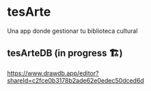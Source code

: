# tesArte
Una app donde gestionar tu biblioteca cultural

## tesArteDB (in progress 🏗️)
https://www.drawdb.app/editor?shareId=c2fce0b3178b2ade62e0edec50dced6d